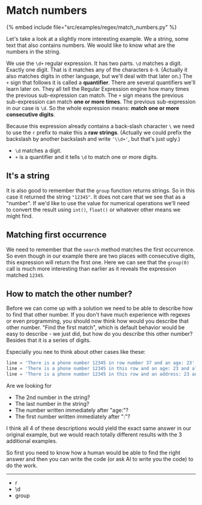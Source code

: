 # Match numbers

{% embed include file="src/examples/regex/match_numbers.py" %}

Let's take a look at a slightly more interesting example. We a string, some text that also contains numbers. We would like to know what are the numbers in the string.

We use the `\d+` regular expression. It has two parts. `\d` matches a digit. Exactly one digit. That is it matches any of the characters `0-9`.
(Actually it also matches digits in other language, but we'll deal with that later on.)
The `+` sign that follows it is called a **quantifier**. There are several quantifiers we'll learn later on. They all tell the Regular Expression engine how many times the previous sub-expression can match.
The `+` sign means the previous sub-expression can match **one or more times**. The previous sub-expression in our case is `\d`. So the whole expression means: **match one or more consecutive digits**.

Because this expression already contains a back-slash character `\` we need to use the `r` prefix to make this a **raw strings**. (Actually we could prefix the backslash by another backslash and write `'\\d+'`, but that's just ugly.)


* `\d` matches a digit.
* `+` is a quantifier and it tells `\d` to match one or more digits.

## It's a string

It is also good to remember that the `group` function returns strings. So in this case it returned the string `"12345"`. It does not care that we see that as a "number".
If we'd like to use the value for numerical operations we'll need to convert the result using `int()`, `float()` or whatever other means we might find.



## Matching first occurrence

We need to remember that the `search` method matches the first occurrence. So even though in our example there are two places with consecutive digits,
this expression will return the first one. Here we can see that the `group(0)` call is much more interesting than earlier as it reveals the expression matched `12345`.

## How to match the other number?

Before we can come up with a solution we need to be able to describe how to find that other number.
If you don't have much experience with regexes or even programming, you should now think how would you describe that other number.
"Find the first match", which is default behavior would be easy to describe - we just did, but how do you describe this other number? Besides that it is a series of digits.

Especially you nee to think about other cases like these:

```python
line = 'There is a phone number 12345 in row number 37 and an age: 23'
line = 'There is a phone number 12345 in this row and an age: 23 and also 42 dogs'
line = 'There is a phone number 12345 in this row and an address: 23 and an age: 17'
```

Are we looking for

* The 2nd number in the string?
* The last number in the string?
* The number written immediately after "age:"?
* The first number written immediately after ":"?


I think all 4 of these descriptions would yield the exact same answer in our original example, but we would reach totally different results with the 3 additional examples.

So first you need to know how a human would be able to find the right answer and then you can write the code (or ask AI to write you the code) to do the work.


---

* r
* \d
* group


